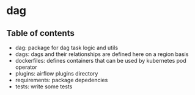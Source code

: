 # dag

## Table of contents

- dag: package for dag task logic and utils
- dags: dags and their relationships are defined here on a region basis
- dockerfiles: defines containers that can be used by kubernetes pod operator
- plugins: airflow plugins directory
- requirements: package depedencies
- tests: write some tests
